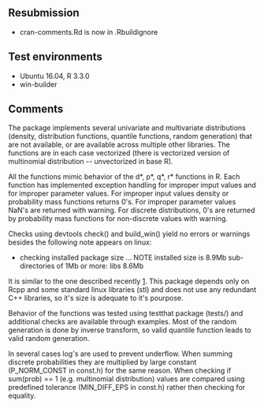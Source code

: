 
## Resubmission

* cran-comments.Rd is now in .Rbuildignore

## Test environments

* Ubuntu 16.04, R 3.3.0
* win-builder

## Comments

The package implements several univariate and multivariate distributions
(density, distribution functions, quantile functions, random generation)
that are not available, or are available across multiple other libraries.
The functions are in each case vectorized (there is vectorized version of
multinomial distribution -- unvectorized in base R).

All the functions mimic behavior of the d*, p*, q*, r* functions in R.
Each function has implemented exception handling for improper imput values
and for improper parameter values. For improper input values density or
probability mass functions returns 0's. For improper parameter values NaN's
are returned with warning. For discrete distributions, 0's are returned by
probability mass functions for non-discrete values with warning.

Checks using devtools check() and build_win() yield no errors or warnings
besides the following note appears on linux:

   * checking installed package size ... NOTE
     installed size is  8.9Mb
     sub-directories of 1Mb or more:
       libs   8.6Mb
    
It is similar to the one described recently [1]. This package depends
only on Rcpp and some standard linux libraries (stl) and does not use
any redundant C++ libraries, so it's size is adequate to it's pourpose.

Behavior of the functions was tested using testthat package (tests/)
and additional checks are available through examples. Most of the random
generation is done by inverse transform, so valid quantile function leads
to valid random generation.

In several cases log's are used to prevent underflow. When summing
discrete probabilities they are multiplied by large constant
(P_NORM_CONST in const.h) for the same reason. When checking if
sum(prob) == 1 (e.g. multinomial distribution) values are compared using
predefined tolerance (MIN_DIFF_EPS in const.h) rather then checking for
equality.


[1]: https://borishejblum.wordpress.com/2016/04/27/cran-check-note-sub-directories-of-1mb-or-more-libs/